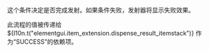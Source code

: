 这个条件决定是否完成发射。如果条件失败，发射器将显示失败效果。

此流程的值被传递给${l10n.t("elementgui.item_extension.dispense_result_itemstack")} 作为“SUCCESS”的依赖项。